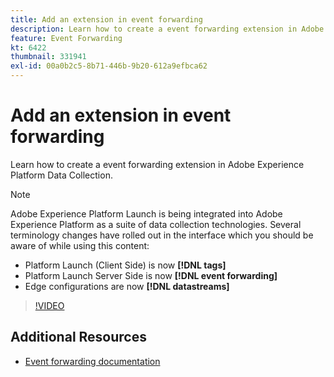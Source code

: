 ```yaml
---
title: Add an extension in event forwarding
description: Learn how to create a event forwarding extension in Adobe Experience Platform Data Collection.
feature: Event Forwarding
kt: 6422
thumbnail: 331941
exl-id: 00a0b2c5-8b71-446b-9b20-612a9efbca62
---
```

# Add an extension in event forwarding

Learn how to create a event forwarding extension in Adobe Experience Platform Data Collection.

>[!NOTE]
>
>Adobe Experience Platform Launch is being integrated into Adobe Experience Platform as a suite of data collection technologies. Several terminology changes have rolled out in the interface which you should be aware of while using this content:
>
> * Platform Launch (Client Side) is now **[!DNL tags]** 
> * Platform Launch Server Side is now **[!DNL event forwarding]** 
> * Edge configurations are now **[!DNL datastreams]**

>[!VIDEO](https://video.tv.adobe.com/v/331941?quality=12&learn=on)

## Additional Resources

* [Event forwarding documentation](https://experienceleague.adobe.com/docs/experience-platform/tags/event-forwarding/overview.html)

